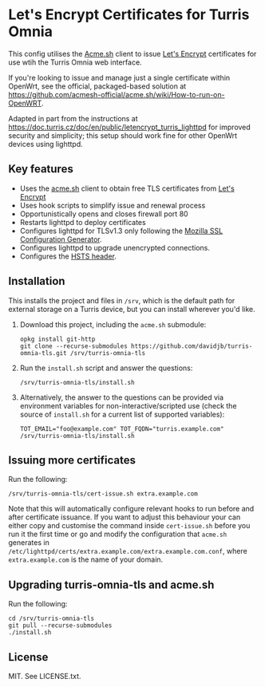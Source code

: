 # Let's Encrypt Certificates for Turris Omnia

This config utilises the [Acme.sh](https://github.com/acmesh-official/acme.sh) client
to issue [Let's Encrypt](https://letsencrypt.org/) certificates for use wtih
the Turris Omnia web interface.

If you're looking to issue and manage just a single certificate within OpenWrt, see
the official, packaged-based solution at https://github.com/acmesh-official/acme.sh/wiki/How-to-run-on-OpenWRT.

Adapted in part from the instructions at
<https://doc.turris.cz/doc/en/public/letencrypt_turris_lighttpd> for improved
security and simplicity; this setup should work fine for other OpenWrt devices
using lighttpd.

## Key features

* Uses the [acme.sh](https://github.com/acmesh-official/acme.sh) client to
  obtain free TLS certificates from [Let's Encrypt](https://letsencrypt.org/)
* Uses hook scripts to simplify issue and renewal process
* Opportunistically opens and closes firewall port 80
* Restarts lighttpd to deploy certificates
* Configures lighttpd for TLSv1.3 only following the [Mozilla SSL Configuration
  Generator](https://ssl-config.mozilla.org/).
* Configures lighttpd to upgrade unencrypted connections.
* Configures the [HSTS 
header](https://en.wikipedia.org/wiki/HTTP_Strict_Transport_Security).

## Installation

This installs the project and files in `/srv`, which is the default path for
external storage on a Turris device, but you can install wherever you'd like.

1. Download this project, including the `acme.sh` submodule:

       opkg install git-http
       git clone --recurse-submodules https://github.com/davidjb/turris-omnia-tls.git /srv/turris-omnia-tls

1. Run the `install.sh` script and answer the questions:

       /srv/turris-omnia-tls/install.sh

1. Alternatively, the answer to the questions can be provided via environment
   variables for non-interactive/scripted use (check the source of `install.sh`
   for a current list of supported variables):

       TOT_EMAIL="foo@example.com" TOT_FQDN="turris.example.com" /srv/turris-omnia-tls/install.sh

## Issuing more certificates

Run the following:

    /srv/turris-omnia-tls/cert-issue.sh extra.example.com

Note that this will automatically configure relevant hooks to run before and after certificate
issuance.  If you want to adjust this behaviour your can either copy and customise the command
inside `cert-issue.sh` before you run it the first time or go and modify the configuration
that `acme.sh` generates in `/etc/lighttpd/certs/extra.example.com/extra.example.com.conf`,
where `extra.example.com` is the name of your domain.

## Upgrading turris-omnia-tls and acme.sh

Run the following:

    cd /srv/turris-omnia-tls
    git pull --recurse-submodules
    ./install.sh
   
## License

MIT. See LICENSE.txt.
